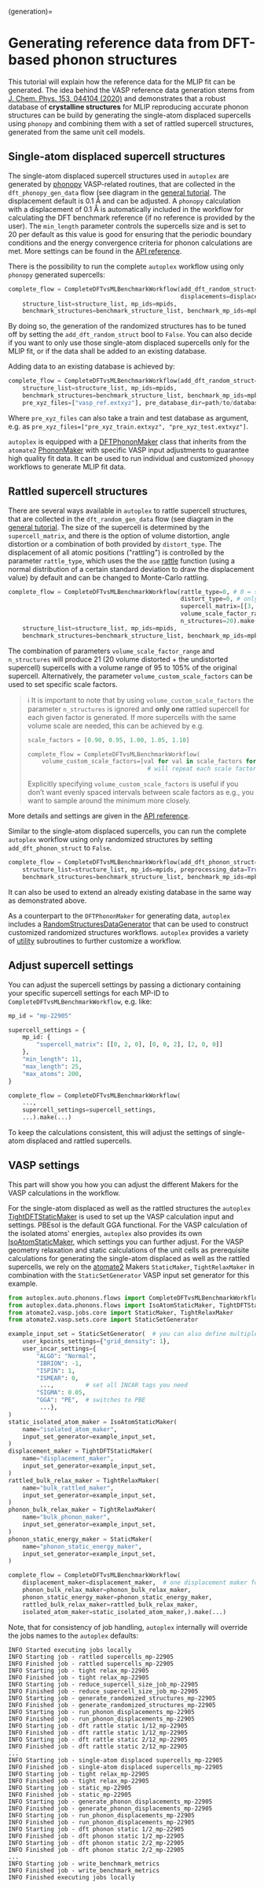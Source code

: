 (generation)=

# Generating reference data from DFT-based phonon structures

This tutorial will explain how the reference data for the MLIP fit can be generated.
The idea behind the VASP reference data generation stems from [J. Chem. Phys. 153, 044104 (2020)](https://pubs.aip.org/aip/jcp/article/153/4/044104/1056348/Combining-phonon-accuracy-with-high) 
and demonstrates that a robust database of **crystalline structures** for MLIP reproducing accurate phonon structures can 
be build by generating the single-atom displaced supercells using `phonopy` and combining them with a set of rattled supercell 
structures, generated from the same unit cell models.

## Single-atom displaced supercell structures

The single-atom displaced supercell structures used in `autoplex` are generated by [phonopy](https://phonopy.github.io/phonopy/vasp.html) VASP-related routines,
that are collected in the `dft_phonopy_gen_data` flow 
(see diagram in the [general tutorial](../flows.md#general-out-of-the-box-workflow). 
The displacement default is 0.1 Å and can be adjusted. A `phonopy` calculation with a displacement of 0.1 Å is 
automatically included in the workflow for calculating the DFT benchmark reference 
(if no reference is provided by the user). The `min_length` parameter controls the supercells size and is set to 20 
per default as this value is good for ensuring that the periodic boundary conditions and the energy convergence criteria 
for phonon calculations are met. More settings can be found in the [API reference](#autoplex.auto.phonons.flows.CompleteDFTvsMLBenchmarkWorkflow).

There is the possibility to run the complete `autoplex` workflow using only `phonopy` generated supercells:
```python
complete_flow = CompleteDFTvsMLBenchmarkWorkflow(add_dft_random_struct=False, min_length=20,
                                                 displacements=displacement_list).make(
    structure_list=structure_list, mp_ids=mpids, 
    benchmark_structures=benchmark_structure_list, benchmark_mp_ids=mpbenchmark)
```
By doing so, the generation of the randomized structures has to be tuned off by setting the `add_dft_random_struct` bool to `False`.
You can also decide if you want to only use those single-atom displaced supercells only for the MLIP fit, or if the data 
shall be added to an existing database. 

Adding data to an existing database is achieved by:
```python
complete_flow = CompleteDFTvsMLBenchmarkWorkflow(add_dft_random_struct=False).make(
    structure_list=structure_list, mp_ids=mpids, 
    benchmark_structures=benchmark_structure_list, benchmark_mp_ids=mpbenchmark,
    pre_xyz_files=["vasp_ref.extxyz"], pre_database_dir=path/to/database)
```
Where `pre_xyz_files` can also take a train and test database as argument, e.g. as 
`pre_xyz_files=["pre_xyz_train.extxyz", "pre_xyz_test.extxyz"]`.

`autoplex` is equipped with a [DFTPhononMaker](#autoplex.data.phonons.flows.DFTPhononMaker) class that inherits from the `atomate2` [PhononMaker](https://materialsproject.github.io/atomate2/reference/atomate2.vasp.flows.phonons.PhononMaker.html#atomate2.vasp.flows.phonons.PhononMaker) with 
specific VASP input adjustments to guarantee high quality fit data. It can be used to run individual and customized `phonopy` workflows to generate MLIP fit data.

## Rattled supercell structures

There are several ways available in `autoplex` to rattle supercell structures,
that are collected in the `dft_random_gen_data` flow 
(see diagram in the [general tutorial](../flows.md#general-out-of-the-box-workflow).
The size of the supercell is determined by the `supercell_matrix`,
and there is the option of volume distortion, angle distortion or a combination of both provided by `distort_type`.
The displacement of all atomic positions ("rattling") is controlled by the parameter `rattle_type`,
which uses the the `ase` [rattle](https://wiki.fysik.dtu.dk/ase/ase/atoms.html#ase.Atoms.rattle) function
(using a normal distribution of a certain standard deviation to draw the displacement value)
by default and can be changed to Monte-Carlo rattling.
```python
complete_flow = CompleteDFTvsMLBenchmarkWorkflow(rattle_type=0, # 0 = standard ase.Atoms.rattle(stddev)
                                                 distort_type=0, # only volume distortion
                                                 supercell_matrix=[[3, 0, 0], [0, 3, 0]],
                                                 volume_scale_factor_range=[0.95, 1.05],
                                                 n_structures=20).make(
    structure_list=structure_list, mp_ids=mpids, 
    benchmark_structures=benchmark_structure_list, benchmark_mp_ids=mpbenchmark)
```
The combination of parameters `volume_scale_factor_range` and `n_structures` will produce 21 
(20 volume distorted + the undistorted supercell) supercells with a volume range of 95 to 105% of the original supercell. 
Alternatively, the parameter `volume_custom_scale_factors` can be used to set specific scale factors. 
> ℹ️ It is important to note that by using `volume_custom_scale_factors` the parameter `n_structures` is ignored 
> and **only one** rattled supercell for each given factor is generated. If more supercells with the same volume scale 
> are needed, this can be achieved by e.g. 
> ```python
> scale_factors = [0.90, 0.95, 1.00, 1.05, 1.10]
> 
> complete_flow = CompleteDFTvsMLBenchmarkWorkflow(
>     volume_custom_scale_factors=[val for val in scale_factors for _ in range(5)]).make(...)
>                                   # will repeat each scale factor five times
>```
> Explicitly specifying `volume_custom_scale_factors` is useful if you don’t want evenly spaced intervals between 
> scale factors as e.g., you want to sample around the minimum more closely.

More details and settings are given in the [API reference](#autoplex.auto.phonons.flows.CompleteDFTvsMLBenchmarkWorkflow).

Similar to the single-atom displaced supercells, you can run the complete `autoplex` workflow using only randomized 
structures by setting `add_dft_phonon_struct` to `False`.
```python
complete_flow = CompleteDFTvsMLBenchmarkWorkflow(add_dft_phonon_struct=False).make(
    structure_list=structure_list, mp_ids=mpids, preprocessing_data=True,
    benchmark_structures=benchmark_structure_list, benchmark_mp_ids=mpbenchmark)
```
It can also be used to extend an already existing database in the same way as demonstrated above.

As a counterpart to the `DFTPhononMaker` for generating data, `autoplex` includes a [RandomStructuresDataGenerator](#autoplex.data.phonons.flows.RandomStructuresDataGenerator) 
that can be used to construct customized randomized structures workflows.
`autoplex` provides a variety of [utility](#autoplex.data.common.utils) subroutines to further customize a workflow.

## Adjust supercell settings

You can adjust the supercell settings by passing a dictionary containing your specific supercell settings for each
MP-ID to `CompleteDFTvsMLBenchmarkWorkflow`, e.g. like:
```python
mp_id = "mp-22905"

supercell_settings = {
    mp_id: {
        "supercell_matrix": [[0, 2, 0], [0, 0, 2], [2, 0, 0]]
    },
    "min_length": 11,  
    "max_length": 25,
    "max_atoms": 200,
}

complete_flow = CompleteDFTvsMLBenchmarkWorkflow(
    ..., 
    supercell_settings=supercell_settings, 
    ...).make(...)
```
To keep the calculations consistent, this will adjust the settings of single-atom displaced and rattled supercells.

## VASP settings

This part will show you how you can adjust the different Makers for the VASP calculations in the workflow.

For the single-atom displaced as well as the rattled structures the `autoplex` [TightDFTStaticMaker](#autoplex.data.phonons.flows.TightDFTStaticMaker) is 
used to set up the VASP calculation input and settings. PBEsol is the default GGA functional. For the VASP calculation 
of the isolated atoms' energies, `autoplex` also provides its own [IsoAtomStaticMaker](#autoplex.data.phonons.flows.IsoAtomStaticMaker), 
which settings you can further adjust. 
For the VASP geometry relaxation and static calculations of the unit cells as prerequisite calculations for generating 
the single-atom displaced as well as the rattled supercells, 
we rely on the [atomate2](https://materialsproject.github.io/atomate2/user/codes/vasp.html#list-of-vasp-workflows) 
Makers `StaticMaker`, `TightRelaxMaker` in combination with the `StaticSetGenerator` VASP input set generator for this example.

```python
from autoplex.auto.phonons.flows import CompleteDFTvsMLBenchmarkWorkflow
from autoplex.data.phonons.flows import IsoAtomStaticMaker, TightDFTStaticMaker
from atomate2.vasp.jobs.core import StaticMaker, TightRelaxMaker
from atomate2.vasp.sets.core import StaticSetGenerator

example_input_set = StaticSetGenerator(  # you can also define multiple input sets
    user_kpoints_settings={"grid_density": 1},
    user_incar_settings={
        "ALGO": "Normal",
        "IBRION": -1,
        "ISPIN": 1,
        "ISMEAR": 0,
         ...,         # set all INCAR tags you need
        "SIGMA": 0.05,
        "GGA": "PE",  # switches to PBE
         ...},
)
static_isolated_atom_maker = IsoAtomStaticMaker(
    name="isolated_atom_maker",
    input_set_generator=example_input_set,
)
displacement_maker = TightDFTStaticMaker(
    name="displacement_maker",
    input_set_generator=example_input_set,
)
rattled_bulk_relax_maker = TightRelaxMaker(
    name="bulk_rattled_maker",
    input_set_generator=example_input_set,
)
phonon_bulk_relax_maker = TightRelaxMaker(
    name="bulk_phonon_maker",
    input_set_generator=example_input_set,
)
phonon_static_energy_maker = StaticMaker(
    name="phonon_static_energy_maker",
    input_set_generator=example_input_set,
)

complete_flow = CompleteDFTvsMLBenchmarkWorkflow(
    displacement_maker=displacement_maker,  # one displacement maker for rattled and single-atom displaced supercells to keep VASP settings consistent
    phonon_bulk_relax_maker=phonon_bulk_relax_maker,
    phonon_static_energy_maker=phonon_static_energy_maker,
    rattled_bulk_relax_maker=rattled_bulk_relax_maker,
    isolated_atom_maker=static_isolated_atom_maker,).make(...)
```

Note, that for consistency of job handling, `autoplex` internally will override the jobs names to the `autoplex` defaults:
```
INFO Started executing jobs locally
INFO Starting job - rattled supercells_mp-22905 
INFO Finished job - rattled supercells_mp-22905 
INFO Starting job - tight relax_mp-22905 
INFO Finished job - tight relax_mp-22905 
INFO Starting job - reduce_supercell_size_job_mp-22905 
INFO Finished job - reduce_supercell_size_job_mp-22905 
INFO Starting job - generate_randomized_structures_mp-22905 
INFO Finished job - generate_randomized_structures_mp-22905 
INFO Starting job - run_phonon_displacements_mp-22905 
INFO Finished job - run_phonon_displacements_mp-22905 
INFO Starting job - dft rattle static 1/12_mp-22905 
INFO Finished job - dft rattle static 1/12_mp-22905
INFO Starting job - dft rattle static 2/12_mp-22905 
INFO Finished job - dft rattle static 2/12_mp-22905 
...
INFO Starting job - single-atom displaced supercells_mp-22905 
INFO Finished job - single-atom displaced supercells_mp-22905 
INFO Starting job - tight relax_mp-22905
INFO Finished job - tight relax_mp-22905 
INFO Starting job - static_mp-22905 
INFO Finished job - static_mp-22905 
INFO Starting job - generate_phonon_displacements_mp-22905 
INFO Finished job - generate_phonon_displacements_mp-22905 
INFO Starting job - run_phonon_displacements_mp-22905 
INFO Finished job - run_phonon_displacements_mp-22905 
INFO Starting job - dft phonon static 1/2_mp-22905 
INFO Finished job - dft phonon static 1/2_mp-22905 
INFO Starting job - dft phonon static 2/2_mp-22905 
INFO Finished job - dft phonon static 2/2_mp-22905
...
INFO Starting job - write_benchmark_metrics
INFO Finished job - write_benchmark_metrics
INFO Finished executing jobs locally
```